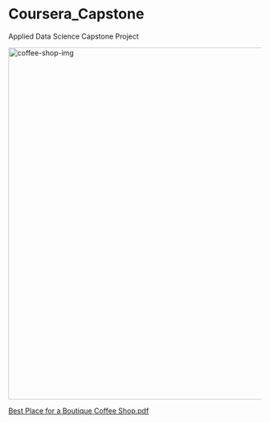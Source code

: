 # Coursera_Capstone
Applied Data Science Capstone Project

<img width="700" alt="coffee-shop-img" src="https://user-images.githubusercontent.com/57625094/155635687-f7cf64e9-54e2-424b-8fe5-fb59fb337b79.png">

[Best Place for a Boutique Coffee Shop.pdf](https://github.com/Snake0good/Coursera_Capstone/files/8137668/Best.Place.for.a.Boutique.Coffee.Shop.pdf)
